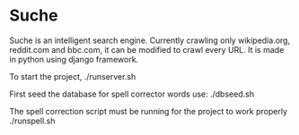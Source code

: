 # Suche
Suche is an intelligent search engine. Currently crawling only wikipedia.org, reddit.com and bbc.com, it can be modified to crawl every URL.
It is made in python using django framework.

To start the project,
    ./runserver.sh
    
First seed the database for spell corrector words use:
./dbseed.sh

The spell correction script must be running for the project to work properly
    ./runspell.sh
